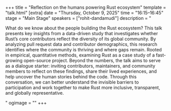 +++
title = "Reflection on the humans powering Rust ecosystem"
template = "talk.html"
[extra]
  date = "Thursday, October 9, 2025"
  time = "16:15–16:45"
  stage = "Main Stage" 
  speakers = ["rohit-dandamudi"]
  description = "<p>What do we know about the people building the Rust ecosystem? This talk presents key insights from a data-driven study that investigates whether Rust’s core contributors reflect the diversity of its global community. By analyzing pull request data and contributor demographics, this research identifies where the community is thriving and where gaps remain. Rooted in empirical, quantitative methods, examining Rust as a case study of a fast-growing open-source project. Beyond the numbers, the talk aims to serve as a dialogue starter: inviting contributors, maintainers, and community members to reflect on these findings, share their lived experiences, and help uncover the human stories behind the code. Through this conversation, we can better understand the invisible barriers to participation and work together to make Rust more inclusive, transparent, and globally representative.</p>"
  ogimage = ""
+++
